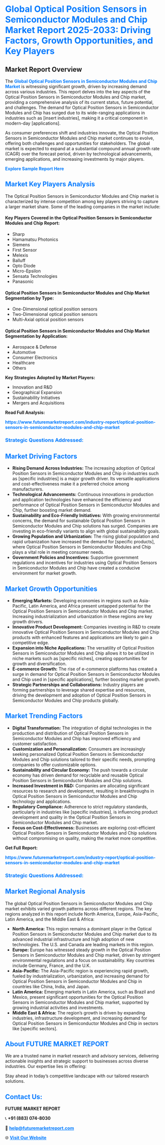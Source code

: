 <h1 style="color: #007BFF;">Global Optical Position Sensors in Semiconductor Modules and Chip Market Report 2025-2033: Driving Factors, Growth Opportunities, and Key Players</h1>

<section id="overview">
<h2>Market Report Overview</h2>
<p>The <a href="https://www.futuremarketreport.com/industry-report/optical-position-sensors-in-semiconductor-modules-and-chip-market" style="color: #007BFF; text-decoration: none;"><strong>Global Optical Position Sensors in Semiconductor Modules and Chip Market</strong></a> is witnessing significant growth, driven by increasing demand across various industries. This report delves into the key aspects of the Optical Position Sensors in Semiconductor Modules and Chip market, providing a comprehensive analysis of its current status, future potential, and challenges. The demand for Optical Position Sensors in Semiconductor Modules and Chip has surged due to its wide-ranging applications in industries such as [insert industries], making it a critical component in modern-day [applications].</p>
<p>As consumer preferences shift and industries innovate, the Optical Position Sensors in Semiconductor Modules and Chip market continues to evolve, offering both challenges and opportunities for stakeholders. The global market is expected to expand at a substantial compound annual growth rate (CAGR) over the forecast period, driven by technological advancements, emerging applications, and increasing investments by major players.</p>
</section>

<section id="overview">
<p><a href="https://www.futuremarketreport.com/request-sample/reportId=116107" style="color: #007BFF; text-decoration: none;"><strong>Explore Sample Report Here</strong></a></p>
</section>

<section id="key-players">
<h2 style="color: #007BFF;">Market Key Players Analysis</h2>
<p>The Optical Position Sensors in Semiconductor Modules and Chip market is characterized by intense competition among key players striving to capture a larger market share. Some of the leading companies in the market include:</p>
<h4>Key Players Covered in the Optical Position Sensors in Semiconductor Modules and Chip Report:</h4>
<ul><li>Sharp</li><li>Hamamatsu Photonics</li><li>Siemens</li><li>First Sensor</li><li>Melexis</li><li>Balluff</li><li>Opto Diode</li><li>Micro-Epsilon</li><li>Sensata Technologies</li><li>Panasonic</li></ul>
<h4>Optical Position Sensors in Semiconductor Modules and Chip Market Segmentation by Type:</h4>
<ul><li>One-Dimensional optical position sensors</li><li>Two-Dimensional optical position sensors</li><li>Multi-Axial optical position sensors</li></ul>

<h4>Optical Position Sensors in Semiconductor Modules and Chip Market Segmentation by Application:</h4>
<ul><li>Aerospace &amp; Defense</li><li>Automotive</li><li>Consumer Electronics</li><li>Healthcare</li><li>Others</li></ul>
<p><strong>Key Strategies Adopted by Market Players:</strong></p>
<ul>
<li>Innovation and R&D</li>
<li>Geographical Expansion</li>
<li>Sustainability Initiatives</li>
<li>Mergers and Acquisitions</li>
</ul>
</section>

<section>
<p><strong>Read Full Analysis: </strong></p><a href="https://www.futuremarketreport.com/industry-report/optical-position-sensors-in-semiconductor-modules-and-chip-market" style="color: #007BFF; text-decoration: none;"><strong>https://www.futuremarketreport.com/industry-report/optical-position-sensors-in-semiconductor-modules-and-chip-market</strong></a>
<h3 style="color: #007BFF;">Strategic Questions Addressed:</h3>
</section>

<section id="driving-factors">
<h2 style="color: #007BFF;">Market Driving Factors</h2>
<ul>
<li><strong>Rising Demand Across Industries:</strong> The increasing adoption of Optical Position Sensors in Semiconductor Modules and Chip in industries such as [specific industries] is a major growth driver. Its versatile applications and cost-effectiveness make it a preferred choice among manufacturers.</li>
<li><strong>Technological Advancements:</strong> Continuous innovations in production and application technologies have enhanced the efficiency and performance of Optical Position Sensors in Semiconductor Modules and Chip, further boosting market demand.</li>
<li><strong>Sustainability and Eco-Friendly Initiatives:</strong> With growing environmental concerns, the demand for sustainable Optical Position Sensors in Semiconductor Modules and Chip solutions has surged. Companies are investing in eco-friendly variants to align with global sustainability goals.</li>
<li><strong>Growing Population and Urbanization:</strong> The rising global population and rapid urbanization have increased the demand for [specific products], where Optical Position Sensors in Semiconductor Modules and Chip plays a vital role in meeting consumer needs.</li>
<li><strong>Government Policies and Incentives:</strong> Supportive government regulations and incentives for industries using Optical Position Sensors in Semiconductor Modules and Chip have created a conducive environment for market growth.</li>
</ul>
</section>

<section id="growth-opportunities">
<h2 style="color: #007BFF;">Market Growth Opportunities</h2>
<ul>
<li><strong>Emerging Markets:</strong> Developing economies in regions such as Asia-Pacific, Latin America, and Africa present untapped potential for the Optical Position Sensors in Semiconductor Modules and Chip market. Increasing industrialization and urbanization in these regions are key growth drivers.</li>
<li><strong>Innovative Product Development:</strong> Companies investing in R&D to create innovative Optical Position Sensors in Semiconductor Modules and Chip products with enhanced features and applications are likely to gain a competitive edge.</li>
<li><strong>Expansion into Niche Applications:</strong> The versatility of Optical Position Sensors in Semiconductor Modules and Chip allows it to be utilized in niche markets such as [specific niches], creating opportunities for growth and diversification.</li>
<li><strong>E-commerce Growth:</strong> The rise of e-commerce platforms has created a surge in demand for Optical Position Sensors in Semiconductor Modules and Chip used in [specific applications], further boosting market growth.</li>
<li><strong>Strategic Partnerships and Collaborations:</strong> Industry players are forming partnerships to leverage shared expertise and resources, driving the development and adoption of Optical Position Sensors in Semiconductor Modules and Chip products globally.</li>
</ul>
</section>

<section id="trending-factors">
<h2 style="color: #007BFF;">Market Trending Factors</h2>
<ul>
<li><strong>Digital Transformation:</strong> The integration of digital technologies in the production and distribution of Optical Position Sensors in Semiconductor Modules and Chip has improved efficiency and customer satisfaction.</li>
<li><strong>Customization and Personalization:</strong> Consumers are increasingly seeking personalized Optical Position Sensors in Semiconductor Modules and Chip solutions tailored to their specific needs, prompting companies to offer customizable options.</li>
<li><strong>Sustainability and Circular Economy:</strong> The push towards a circular economy has driven demand for recyclable and reusable Optical Position Sensors in Semiconductor Modules and Chip solutions.</li>
<li><strong>Increased Investment in R&D:</strong> Companies are allocating significant resources to research and development, resulting in breakthroughs in Optical Position Sensors in Semiconductor Modules and Chip technology and applications.</li>
<li><strong>Regulatory Compliance:</strong> Adherence to strict regulatory standards, particularly in industries like [specific industries], is influencing product development and quality in the Optical Position Sensors in Semiconductor Modules and Chip market.</li>
<li><strong>Focus on Cost-Effectiveness:</strong> Businesses are exploring cost-efficient Optical Position Sensors in Semiconductor Modules and Chip solutions without compromising on quality, making the market more competitive.</li>
</ul>
</section>

<section>
<p><strong>Get Full Report: </strong></p><a href="https://www.futuremarketreport.com/industry-report/optical-position-sensors-in-semiconductor-modules-and-chip-market" style="color: #007BFF; text-decoration: none;"><strong>https://www.futuremarketreport.com/industry-report/optical-position-sensors-in-semiconductor-modules-and-chip-market</strong></a>
<h3 style="color: #007BFF;">Strategic Questions Addressed:</h3>
</section>


<section id="regional-analysis">
<h2 style="color: #007BFF;">Market Regional Analysis</h2>
<p>The global Optical Position Sensors in Semiconductor Modules and Chip market exhibits varied growth patterns across different regions. The key regions analyzed in this report include North America, Europe, Asia-Pacific, Latin America, and the Middle East & Africa:</p>
<ul>
<li><strong>North America:</strong> This region remains a dominant player in the Optical Position Sensors in Semiconductor Modules and Chip market due to its advanced industrial infrastructure and high adoption of new technologies. The U.S. and Canada are leading markets in this region.</li>
<li><strong>Europe:</strong> Europe has witnessed steady growth in the Optical Position Sensors in Semiconductor Modules and Chip market, driven by stringent environmental regulations and a focus on sustainability. Key countries include Germany, France, and the U.K.</li>
<li><strong>Asia-Pacific:</strong> The Asia-Pacific region is experiencing rapid growth, fueled by industrialization, urbanization, and increasing demand for Optical Position Sensors in Semiconductor Modules and Chip in countries like China, India, and Japan.</li>
<li><strong>Latin America:</strong> Emerging markets in Latin America, such as Brazil and Mexico, present significant opportunities for the Optical Position Sensors in Semiconductor Modules and Chip market, supported by growing industrial activities and investments.</li>
<li><strong>Middle East & Africa:</strong> The region’s growth is driven by expanding industries, infrastructure development, and increasing demand for Optical Position Sensors in Semiconductor Modules and Chip in sectors like [specific sectors].</li>
</ul>
</section>

<footer>
<h2 style="color: #007BFF;">About FUTURE MARKET REPORT</h2>
<p>We are a trusted name in market research and advisory services, delivering actionable insights and strategic support to businesses across diverse industries. Our expertise lies in offering:</p>

<p>Stay ahead in today’s competitive landscape with our tailored research solutions.</p>

<h2 style="color: #007BFF;">Contact Us:</h2>
<p><strong>FUTURE MARKET REPORT</strong></p>
<p>📞 <strong>+91 (883) 074-8030</strong></p>
<p>📧 <strong><a href="mailto:help@futuremarketreport.com" style="color: #007BFF;">help@futuremarketreport.com</a></strong></p>
<p>🌐 <strong><a href="https://www.futuremarketreport.com/" style="color: #007BFF;">Visit Our Website</a></strong></p>
</footer>